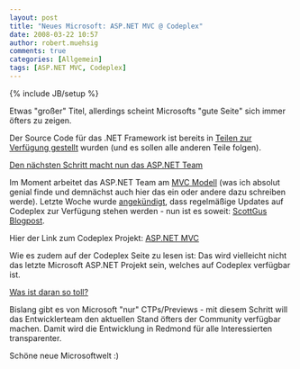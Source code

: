 ```yaml
---
layout: post
title: "Neues Microsoft: ASP.NET MVC @ Codeplex"
date: 2008-03-22 10:57
author: robert.muehsig
comments: true
categories: [Allgemein]
tags: [ASP.NET MVC, Codeplex]
---
```

{% include JB/setup %}
<p>Etwas &quot;gro&#223;er&quot; Titel, allerdings scheint Microsofts &quot;gute Seite&quot; sich immer &#246;fters zu zeigen. </p>  <p>Der Source Code f&#252;r das .NET Framework ist bereits in <a href="http://code-inside.de/blog/2008/01/17/net-source-code-nun-verffentlicht/">Teilen zur Verf&#252;gung gestellt</a> wurden (und es sollen alle anderen Teile folgen). </p>  <p><u>Den n&#228;chsten Schritt macht nun das ASP.NET Team</u></p>  <p>Im Moment arbeitet das ASP.NET Team am <a href="http://asp.net/mvc/">MVC Modell</a> (was ich absolut genial finde und demn&#228;chst auch hier das ein oder andere dazu schreiben werde). Letzte Woche wurde <a href="http://code-inside.de/blog/2008/03/11/aspnet-mvc-source-code-builds-werden-auf-codeplex-verffentlicht/">angek&#252;ndigt</a>, dass regelm&#228;&#223;ige Updates auf Codeplex zur Verf&#252;gung stehen werden - nun ist es soweit: <a href="http://weblogs.asp.net/scottgu/archive/2008/03/21/asp-net-mvc-source-code-now-available.aspx">ScottGus Blogpost</a>.</p>  <p>Hier der Link zum Codeplex Projekt: <a href="http://www.codeplex.com/aspnet">ASP.NET MVC</a></p>  <p>Wie es zudem auf der Codeplex Seite zu lesen ist: Das wird vielleicht nicht das letzte Microsoft ASP.NET Projekt sein, welches auf Codeplex verf&#252;gbar ist.</p>  <p><u>Was ist daran so toll?</u></p>  <p>Bislang gibt es von Microsoft &quot;nur&quot; CTPs/Previews - mit diesem Schritt will das Entwicklerteam den aktuellen Stand &#246;fters der Community verf&#252;gbar machen. Damit wird die Entwicklung in Redmond f&#252;r alle Interessierten transparenter.</p>  <p>Sch&#246;ne neue Microsoftwelt :)</p>
